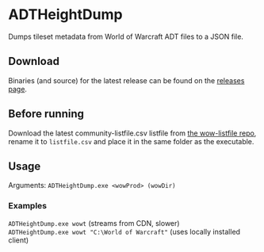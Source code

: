 # ADTHeightDump
Dumps tileset metadata from World of Warcraft ADT files to a JSON file.

## Download
Binaries (and source) for the latest release can be found on the [releases page](https://github.com/Marlamin/ADTHeightDump/releases).

## Before running
Download the latest community-listfile.csv listfile from [the wow-listfile repo](https://github.com/wowdev/wow-listfile/releases), rename it to `listfile.csv` and place it in the same folder as the executable.

## Usage
Arguments:  `ADTHeightDump.exe <wowProd> (wowDir)`  

### Examples
 `ADTHeightDump.exe wowt` (streams from CDN, slower)    
 `ADTHeightDump.exe wowt "C:\World of Warcraft"` (uses locally installed client)
